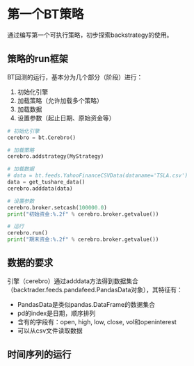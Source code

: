 # 第一个BT策略

通过编写第一个可执行策略，初步探索backstrategy的使用。

## 策略的run框架

BT回测的运行，基本分为几个部分（阶段）进行：

1. 初始化引擎
2. 加载策略（允许加载多个策略）
3. 加载数据
4. 设置参数（起止日期、原始资金等）

```python
# 初始化引擎
cerebro = bt.Cerebro()

# 加载策略
cerebro.addstrategy(MyStrategy)

# 加载数据
# data = bt.feeds.YahooFinanceCSVData(dataname='TSLA.csv')
data = get_tushare_data()
cerebro.adddata(data)

# 设置参数
cerebro.broker.setcash(100000.0)
print("初始资金:%.2f" % cerebro.broker.getvalue())

# 运行
cerebro.run()
print("期末资金:%.2f" % cerebro.broker.getvalue())

```

## 数据的要求

引擎（cerebro）通过adddata方法得到数据集合（backtrader.feeds.pandafeed.PandasData对象），其特征有：

- PandasData是类似pandas.DataFrame的数据集合
- pd的index是日期，顺序排列
- 含有的字段有：open, high, low, close, vol和openinterest
- 可以从csv文件读取数据

## 时间序列的运行


